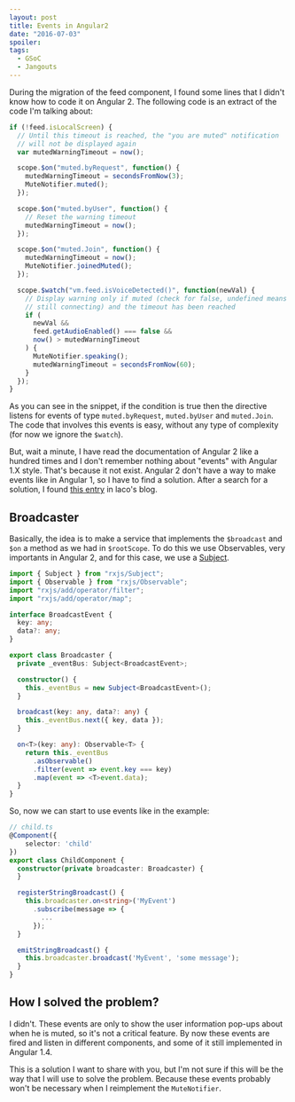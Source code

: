 ```yaml
---
layout: post
title: Events in Angular2
date: "2016-07-03"
spoiler:
tags:
  - GSoC
  - Jangouts
---
```


During the migration of the feed component, I found some lines that I didn't
know how to code it on Angular 2. The following code is an extract of the code
I'm talking about:

```typescript
if (!feed.isLocalScreen) {
  // Until this timeout is reached, the "you are muted" notification
  // will not be displayed again
  var mutedWarningTimeout = now();

  scope.$on("muted.byRequest", function() {
    mutedWarningTimeout = secondsFromNow(3);
    MuteNotifier.muted();
  });

  scope.$on("muted.byUser", function() {
    // Reset the warning timeout
    mutedWarningTimeout = now();
  });

  scope.$on("muted.Join", function() {
    mutedWarningTimeout = now();
    MuteNotifier.joinedMuted();
  });

  scope.$watch("vm.feed.isVoiceDetected()", function(newVal) {
    // Display warning only if muted (check for false, undefined means
    // still connecting) and the timeout has been reached
    if (
      newVal &&
      feed.getAudioEnabled() === false &&
      now() > mutedWarningTimeout
    ) {
      MuteNotifier.speaking();
      mutedWarningTimeout = secondsFromNow(60);
    }
  });
}
```

As you can see in the snippet, if the condition is true then the directive
listens for events of type `muted.byRequest`, `muted.byUser` and `muted.Join`.
The code that involves this events is easy, without any type of complexity (for
now we ignore the `$watch`).

But, wait a minute, I have read the documentation of Angular 2 like a hundred
times and I don't remember nothing about "events" with Angular 1.X style. That's
because it not exist. Angular 2 don't have a way to make events like in Angular 1,
so I have to find a solution. After a search for a solution, I found [this entry](http://blog.lacolaco.net/post/event-broadcasting-in-angular-2/)
in laco's blog.

## Broadcaster

Basically, the idea is to make a service that implements the `$broadcast` and
`$on` a method as we had in `$rootScope`. To do this we use Observables, very
importants in Angular 2, and for this case, we use a [Subject](https://github.com/Reactive-Extensions/RxJS/blob/master/doc/gettingstarted/subjects.md).

```typescript
import { Subject } from "rxjs/Subject";
import { Observable } from "rxjs/Observable";
import "rxjs/add/operator/filter";
import "rxjs/add/operator/map";

interface BroadcastEvent {
  key: any;
  data?: any;
}

export class Broadcaster {
  private _eventBus: Subject<BroadcastEvent>;

  constructor() {
    this._eventBus = new Subject<BroadcastEvent>();
  }

  broadcast(key: any, data?: any) {
    this._eventBus.next({ key, data });
  }

  on<T>(key: any): Observable<T> {
    return this._eventBus
      .asObservable()
      .filter(event => event.key === key)
      .map(event => <T>event.data);
  }
}
```

So, now we can start to use events like in the example:

```typescript
// child.ts
@Component({
    selector: 'child'
})
export class ChildComponent {
  constructor(private broadcaster: Broadcaster) {
  }

  registerStringBroadcast() {
    this.broadcaster.on<string>('MyEvent')
      .subscribe(message => {
        ...
      });
  }

  emitStringBroadcast() {
    this.broadcaster.broadcast('MyEvent', 'some message');
  }
}
```

## How I solved the problem?

I didn't. These events are only to show the user information pop-ups about when
he is muted, so it's not a critical feature. By now these events are fired and
listen in different components, and some of it still implemented in Angular 1.4.

This is a solution I want to share with you, but I'm not sure if this will be
the way that I will use to solve the problem. Because these events probably won't
be necessary when I reimplement the `MuteNotifier`.
